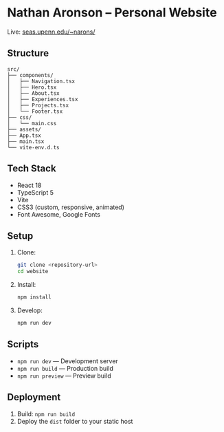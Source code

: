 # Nathan Aronson – Personal Website

Live: [seas.upenn.edu/~narons/](https://seas.upenn.edu/~narons/)

## Structure
```
src/
├── components/
│   ├── Navigation.tsx
│   ├── Hero.tsx
│   ├── About.tsx
│   ├── Experiences.tsx
│   ├── Projects.tsx
│   └── Footer.tsx
├── css/
│   └── main.css
├── assets/
├── App.tsx
├── main.tsx
└── vite-env.d.ts
```

## Tech Stack
- React 18
- TypeScript 5
- Vite
- CSS3 (custom, responsive, animated)
- Font Awesome, Google Fonts

## Setup
1. Clone:
   ```bash
   git clone <repository-url>
   cd website
   ```
2. Install:
   ```bash
   npm install
   ```
3. Develop:
   ```bash
   npm run dev
   ```

## Scripts
- `npm run dev` — Development server
- `npm run build` — Production build
- `npm run preview` — Preview build

## Deployment
1. Build: `npm run build`
2. Deploy the `dist` folder to your static host
